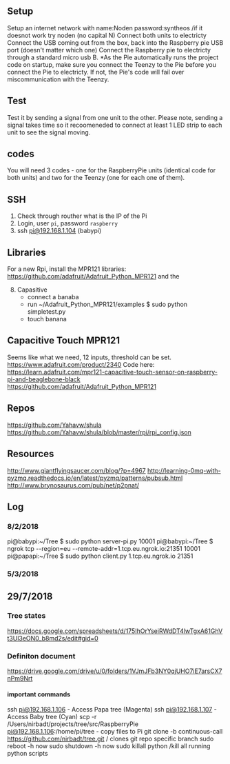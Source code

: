 ## Setup
Setup an internet network with name:Noden password:syntheos  /if it doesnot work try noden (no capital N)
Connect both units to electricty
Connect the USB coming out from the box, back into the Raspberry pie USB port (doesn't matter which one)
Connect the Raspberry pie to electricty through a standard micro usb B.
*As the Pie automatically runs the project code on startup, make sure you connect the Teenzy to the Pie before you connect the Pie to electricty. If not, the Pie's code will fail over miscommunication with the Teenzy.

	
## Test
Test it by sending a signal from one unit to the other. Please note, sending a signal takes time so it recoomeneded to connect at least 1 LED strip to each unit to see the signal moving.

## codes
You will need 3 codes - one for the RaspberryPie units (identical code for both units) and two for the Teenzy (one for each one of them).

## SSH
1) Check through routher what is the IP of the Pi
2) Login, user `pi`, password `raspberry`
4) ssh pi@192.168.1.104 (babypi)

## Libraries
For a new Rpi, install the MPR121 libraries: https://github.com/adafruit/Adafruit_Python_MPR121
and the 

8) Capasitive
	* connect a banaba
	* run ~/Adafruit_Python_MPR121/examples $ sudo python simpletest.py
	* touch banana

## Capacitive Touch MPR121
Seems like what we need, 12 inputs, threshold can be set.
https://www.adafruit.com/product/2340
Code here:
https://learn.adafruit.com/mpr121-capacitive-touch-sensor-on-raspberry-pi-and-beaglebone-black
https://github.com/adafruit/Adafruit_Python_MPR121


## Repos
https://github.com/Yahavw/shula
https://github.com/Yahavw/shula/blob/master/rpi/rpi_config.json


## Resources
http://www.giantflyingsaucer.com/blog/?p=4967
http://learning-0mq-with-pyzmq.readthedocs.io/en/latest/pyzmq/patterns/pubsub.html
http://www.brynosaurus.com/pub/net/p2pnat/


## Log
### 8/2/2018
pi@babypi:~/Tree $ sudo python server-pi.py 10001
pi@babypi:~/Tree $ ngrok tcp --region=eu --remote-addr=1.tcp.eu.ngrok.io:21351 10001
pi@papapi:~/Tree $ sudo python client.py 1.tcp.eu.ngrok.io 21351

### 5/3/2018

## 29/7/2018
### Tree states
https://docs.google.com/spreadsheets/d/175IhOrYseiRWdDT4lwTgxA61GhVt3Ul3eON0_b8md2s/edit#gid=0

### Definiton document
https://drive.google.com/drive/u/0/folders/1VJmJFb3NY0qjUHO7iE7arsCX7nPm9Nrt

#### important commands
ssh pi@192.168.1.106 - Access Papa tree (Magenta)
ssh pi@192.168.1.107 - Access Baby tree (Cyan)
scp -r /Users/nirbadt/projects/tree/src/RaspberryPie pi@192.168.1.106:/home/pi/tree - copy files to Pi
git clone -b continuous-call https://github.com/nirbadt/tree.git / clones git repo specific branch
sudo reboot -h now
sudo shutdown -h now
sudo killall python /kill all running python scripts

